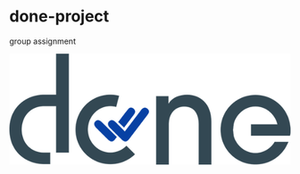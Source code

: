 # done-project
group assignment

![alt text](https://github.com/jedithrills/done-project/blob/main/donelogo.png)
